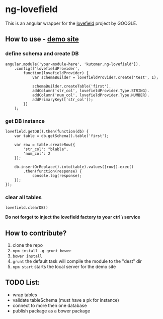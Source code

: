 # ng-lovefield
This is an angular wrapper for the [lovefield](https://github.com/google/lovefield "lovefield repo") project by GOOGLE.

## How to use - [demo site](http://kutomer.github.io/ng-lovefield/)
### define schema and create DB
```
angular.module('your-module-here', 'kutomer.ng-lovefield']).
    .config(['lovefieldProvider',
        function(lovefieldProvider) {
            var schemaBuilder = lovefieldProvider.create('test', 1);
    
            schemaBuilder.createTable('first').
            addColumn('str_col', lovefieldProvider.Type.STRING).
            addColumn('num_col', lovefieldProvider.Type.NUMBER).
            addPrimaryKey(['str_col']);
        }]
    );
```

### get DB instance
```
lovefield.getDB().then(function(db) {
    var table = db.getSchema().table('first');

    var row = table.createRow({
        'str_col': "blabla",
        'num_col': 2
    });

    db.insertOrReplace().into(table).values([row]).exec()
        .then(function(response) {
            console.log(response);
    });
});
```

### clear all tables
```
lovefield.clearDB()
```
**Do not forget to inject the lovefield factory to your ctrl \ service**

## How to contribute?
1. clone the repo
2. `npm install -g grunt bower`
3. `bower install`
4. `grunt` the default task will compile the module to the "dest" dir
5. `npm start` starts the local server for the demo site

## TODO List:
* wrap tables
* validate tableSchema (must have a pk for instance) 
* connect to more then one database
* publish package as a bower package